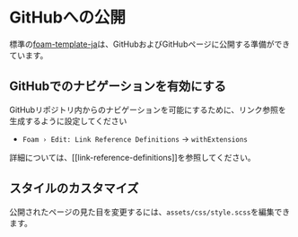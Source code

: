 # GitHubへの公開

標準の[foam-template-ja](https://github.com/squld/foam-template-ja)は、GitHubおよびGitHubページに公開する準備ができています。

## GitHubでのナビゲーションを有効にする

GitHubリポジトリ内からのナビゲーションを可能にするために、リンク参照を生成するように設定してください

- `Foam › Edit: Link Reference Definitions` -> `withExtensions`

詳細については、[[link-reference-definitions]]を参照してください。

## スタイルのカスタマイズ

公開されたページの見た目を変更するには、`assets/css/style.scss`を編集できます。



